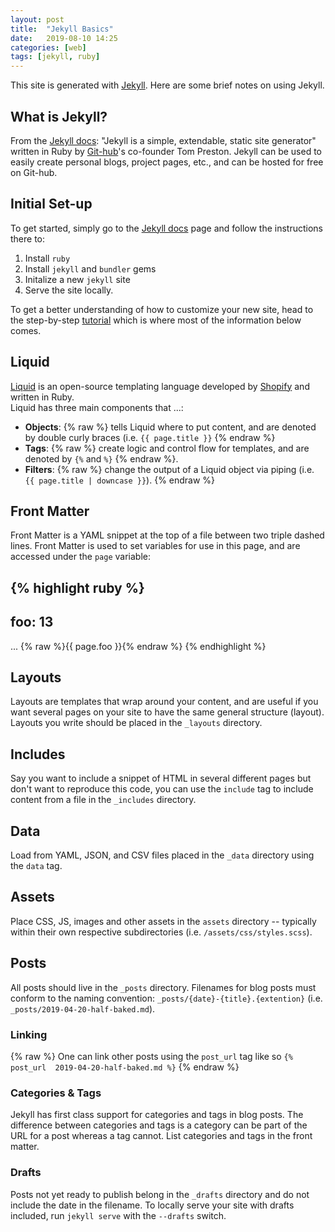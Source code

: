 ```yaml
---
layout: post
title:  "Jekyll Basics"
date:   2019-08-10 14:25
categories: [web]
tags: [jekyll, ruby]
---
```

This site is generated with [Jekyll](https://jekyllrb.com/). Here are some brief 
notes on using Jekyll.

## What is Jekyll?
From the [Jekyll docs](https://jekyllrb.com/docs/): "Jekyll is a simple, 
extendable, static site generator" written in Ruby by 
[Git-hub](https://github.com/)'s co-founder Tom Preston. Jekyll can be used to 
easily create personal blogs, project pages, etc., and can be hosted for free on 
Git-hub.

## Initial Set-up
To get started, simply go to the [Jekyll docs](https://jekyllrb.com/docs/) page 
and follow the instructions there to:
1. Install `ruby`
2. Install `jekyll` and `bundler` gems
3. Initalize a new `jekyll` site
4. Serve the site locally.

To get a better understanding of how to customize your new site, head to the 
step-by-step [tutorial](https://jekyllrb.com/docs/step-by-step/01-setup/) which 
is where most of the information below comes.

## Liquid
[Liquid](https://shopify.github.io/liquid/) is an open-source templating 
language developed by [Shopify](https://www.shopify.com/) and written in Ruby.  
Liquid has three main components that ...:

- **Objects**: {% raw %} tells Liquid where to put content, and are denoted by 
  double curly braces (i.e. `{{ page.title }}` {% endraw %}
- **Tags**: {% raw %} create logic and control flow for templates, and are 
  denoted by `{%` and `%}` {% endraw %}.
- **Filters**: {% raw %} change the output of a Liquid object via piping (i.e.  
  `{{ page.title | downcase }}`). {% endraw %}

## Front Matter
Front Matter is a YAML snippet at the top of a file between two triple dashed 
lines. Front Matter is used to set variables for use in this page, and are 
accessed under the `page` variable:

{% highlight ruby %}
---
foo: 13
---
...
{% raw %}{{ page.foo }}{% endraw %}
{% endhighlight %}

## Layouts
Layouts are templates that wrap around your content, and are useful if you want 
several pages on your site to have the same general structure (layout). Layouts 
you write should be placed in the `_layouts` directory.

## Includes
Say you want to include a snippet of HTML in several different pages but don't 
want to reproduce this code, you can use the `include` tag to include content 
from a file in the `_includes` directory.

## Data
Load from YAML, JSON, and CSV files placed in the `_data` directory using the 
`data` tag.

## Assets
Place CSS, JS, images and other assets in the `assets` directory -- typically 
within their own respective subdirectories (i.e. `/assets/css/styles.scss`).

## Posts
All posts should live in the `_posts` directory. Filenames for blog posts must 
conform to the naming convention: `_posts/{date}-{title}.{extention}` (i.e.  
`_posts/2019-04-20-half-baked.md`).

### Linking
{% raw %}
One can link other posts using the `post_url` tag like so `{% post_url 
2019-04-20-half-baked.md %}`
{% endraw %}

### Categories & Tags
Jekyll has first class support for categories and tags in blog posts. The 
difference between categories and tags is a category can be part of the URL for 
a post whereas a tag cannot. List categories and tags in the front matter.

### Drafts
Posts not yet ready to publish belong in the `_drafts` directory and do not 
include the date in the filename. To locally serve your site with drafts 
included, run `jekyll serve` with the `--drafts` switch.

